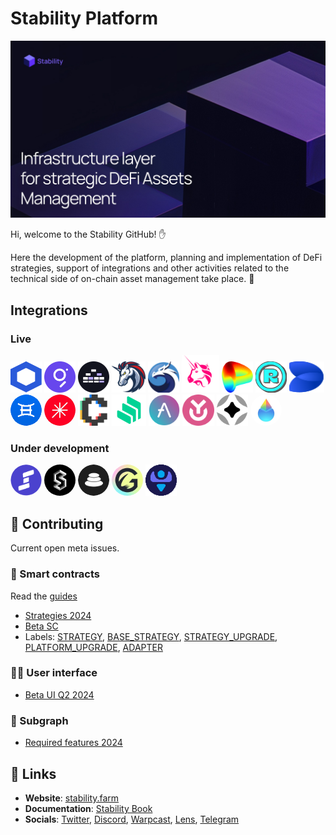# Stability Platform
<p align="center">
<a href="https://stability.farm">
<img src="/profile/image.jpg" title="Infrastructure layer for strategic DeFi Assets Management">
</a>
</p>

Hi, welcome to the Stability GitHub! ✋

Here the development of the platform, planning and implementation of DeFi strategies, support of integrations and other activities related to the technical side of on-chain asset management take place. 🔨

## Integrations

### Live

<div>
<a href="https://chain.link"><img src="/assets/Chainlink.svg" width="50px" height="50px" alt="Chainlink"></a>
<a href="https://thegraph.com"><img src="/assets/TheGraph.svg" width="50px" height="50px" alt="The Graph"></a>
<a href="https://merkl.angle.money"><img src="/assets/Merkl.svg" width="50px" height="50px" alt="Merkl"></a>
<a href="https://1inch.io"><img src="/assets/1inch.svg" width="54px" height="50px" alt="1inch"></a>
<a href="https://quickswap.exchange"><img src="/assets/QuickSwap.svg" width="50px" height="50px" alt="QuickSwap"></a>
<a href="https://uniswap.org"><img src="/assets/Uniswap.svg" width="60px" height="60px" alt="Uniswap V3"></a>
<a href="https://curve.fi"><img src="/assets/Curve.png" width="50px" height="50px" alt="Curve"></a>
<a href="https://retro.finance"><img src="/assets/Retro.svg" width="50px" height="50px" alt="Retro"></a>
<a href="https://www.defiedge.io"><img src="/assets/DefiEdge.svg" width="56px" height="50px" alt="DefiEdge"></a>
<a href="https://www.ichi.org"><img src="/assets/Ichi.png" width="50px" height="50px" style="border-radius: 50%" alt="Ichi"></a>
<a href="https://gamma.xyz"><img src="/assets/Gamma.png" width="50px" height="50px" style="border-radius: 50%" alt="Gamma"></a>
<a href="https://www.convexfinance.com"><img src="/assets/Convex.png" width="50px" height="50px" alt="Convex"></a>
<a href="https://compound.finance"><img src="/assets/Compound.png" width="55px" height="50px" alt="Compound"></a>
<a href="https://aave.com"><img src="/assets/Aave.png" width="50px" height="50px" alt="Aave"></a>
<a href="https://yearn.fi"><img src="/assets/Yearn.svg" width="51px" height="50px" alt="Yearn"></a>
<a href="https://stargate.finance"><img src="/assets/Stargate.svg" width="50px" height="50px" alt="Stargate"></a>
<a href="https://lido.fi"><img src="/assets/Lido.png" width="50px" height="50px" style="border-radius: 100%" alt="Lido"></a>
</div>
 
### Under development

<div>
<a href="https://steer.finance"><img src="/assets/Steer.png" width="50px" height="50px" style="border-radius: 100%" alt="Steer"></a>
<a href="https://www.staderlabs.com"><img src="/assets/Stader.jpeg" width="50px" height="50px" style="border-radius: 100%" alt="Stader Labs"></a>
<a href="https://balancer.fi"><img src="/assets/Balancer.svg" width="50px" height="50px" style="border-radius: 100%" alt="Balancer"></a>
<a href="https://gyro.finance"><img src="/assets/Gyroscope.jpg" width="50px" height="50px" style="border-radius: 100%" alt="Gyroscope"></a>
<a href="https://v2.tetu.io"><img src="/assets/Tetu.png" width="50px" height="50px" alt="Tetu V2"></a>
</div>

## 👷 Contributing

Current open meta issues.

### 💎 Smart contracts

Read the [guides](https://github.com/stabilitydao/stability-contracts?tab=readme-ov-file#guides)

* [Strategies 2024](https://github.com/stabilitydao/stability-contracts/issues/88)
* [Beta SC](https://github.com/stabilitydao/stability-contracts/issues/6)
* Labels: [STRATEGY](https://github.com/stabilitydao/stability-contracts/issues?q=is%3Aissue+is%3Aopen+label%3ASTRATEGY), [BASE_STRATEGY](https://github.com/stabilitydao/stability-contracts/issues?q=is%3Aissue+is%3Aopen+label%3A%22BASE+STRATEGY%22), [STRATEGY_UPGRADE](https://github.com/stabilitydao/stability-contracts/issues?q=is%3Aissue+is%3Aopen+label%3A%22STRATEGY+UPGRADE%22), [PLATFORM_UPGRADE](https://github.com/stabilitydao/stability-contracts/issues?q=is%3Aissue+is%3Aopen+label%3A%22PLATFORM+UPGRADE%22), [ADAPTER](https://github.com/stabilitydao/stability-contracts/issues?q=is%3Aissue+is%3Aopen+label%3AADAPTER)

### 👩‍🚀 User interface

* [Beta UI Q2 2024](https://github.com/stabilitydao/stability-ui/issues/161)

### 🧞 Subgraph

* [Required features 2024](https://github.com/stabilitydao/stability-subgraph/issues/12)

## 🔗 Links

* **Website**: [stability.farm](https://stability.farm)
* **Documentation**: [Stability Book](https://stabilitydao.gitbook.io/stability)
* **Socials**: [Twitter](https://twitter.com/stabilitydao), [Discord](https://discord.gg/TjuEkkaRQm), [Warpcast](https://warpcast.com/~/channel/stability), [Lens](https://hey.xyz/u/stabilitydao), [Telegram](https://t.me/stabilitydao)
